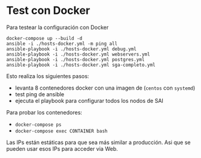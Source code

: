 # Test con Docker

Para testear la configuración con Docker

```
docker-compose up --build -d 
ansible -i ./hosts-docker.yml -m ping all
ansible-playbook -i ./hosts-docker.yml debug.yml
ansible-playbook -i ./hosts-docker.yml webservers.yml
ansible-playbook -i ./hosts-docker.yml postgres.yml
ansible-playbook -i ./hosts-docker.yml sga-completo.yml
```

Esto realiza los siguientes pasos:

* levanta 8 contenedores docker con una imagen de (`centos` con `systemd`)
* test ping de ansible
* ejecuta el playbook para configurar todos los nodos de SAI

Para probar los contenedores:
* `docker-compose ps`
* `docker-compose exec CONTAINER bash`

Las IPs están estáticas para que sea más similar a producción. Asi que se pueden usar esos IPs para acceder via Web.
